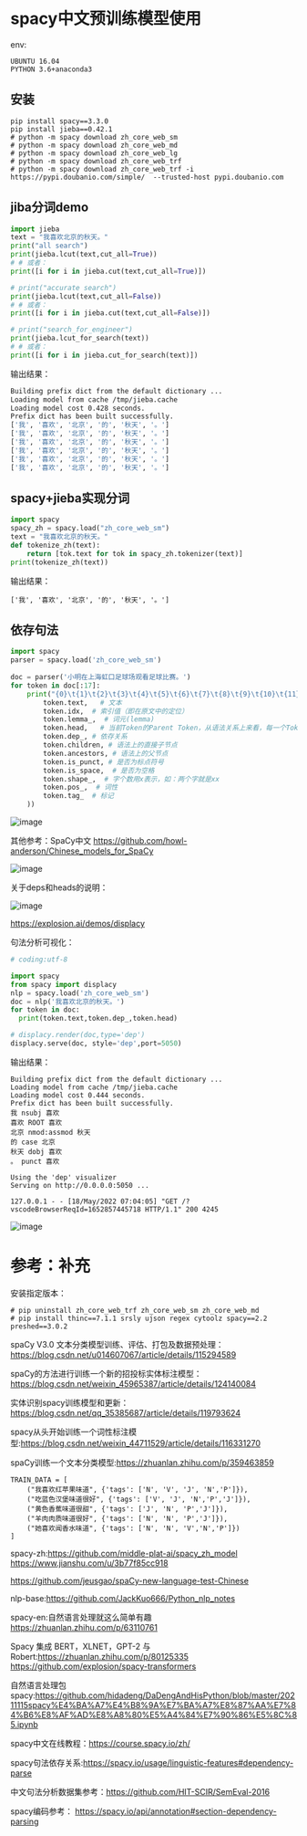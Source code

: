 
# spacy中文预训练模型使用
env:
```
UBUNTU 16.04
PYTHON 3.6+anaconda3

```
  
## 安装
```
pip install spacy==3.3.0
pip install jieba==0.42.1
# python -m spacy download zh_core_web_sm
# python -m spacy download zh_core_web_md
# python -m spacy download zh_core_web_lg
# python -m spacy download zh_core_web_trf
# python -m spacy download zh_core_web_trf -i  https://pypi.doubanio.com/simple/  --trusted-host pypi.doubanio.com
```

## jiba分词demo
```python
import jieba
text = "我喜欢北京的秋天。"
print("all search")
print(jieba.lcut(text,cut_all=True))
# # 或者：
print([i for i in jieba.cut(text,cut_all=True)])

# print("accurate search")
print(jieba.lcut(text,cut_all=False))
# # 或者：
print([i for i in jieba.cut(text,cut_all=False)])

# print("search_for_engineer")
print(jieba.lcut_for_search(text))
# # 或者：
print([i for i in jieba.cut_for_search(text)])

```

输出结果：

```bash
Building prefix dict from the default dictionary ...
Loading model from cache /tmp/jieba.cache
Loading model cost 0.428 seconds.
Prefix dict has been built successfully.
['我', '喜欢', '北京', '的', '秋天', '。']
['我', '喜欢', '北京', '的', '秋天', '。']
['我', '喜欢', '北京', '的', '秋天', '。']
['我', '喜欢', '北京', '的', '秋天', '。']
['我', '喜欢', '北京', '的', '秋天', '。']
['我', '喜欢', '北京', '的', '秋天', '。']


```

## spacy+jieba实现分词
```python
import spacy
spacy_zh = spacy.load("zh_core_web_sm")
text = "我喜欢北京的秋天。"
def tokenize_zh(text):
    return [tok.text for tok in spacy_zh.tokenizer(text)]
print(tokenize_zh(text))

```
输出结果：
```
['我', '喜欢', '北京', '的', '秋天', '。']

````
## 依存句法

```python
import spacy
parser = spacy.load('zh_core_web_sm')
 
doc = parser('小明在上海虹口足球场观看足球比赛。')
for token in doc[:17]:
    print("{0}\t{1}\t{2}\t{3}\t{4}\t{5}\t{6}\t{7}\t{8}\t{9}\t{10}\t{11}\n".format(
        token.text,   # 文本
        token.idx,  # 索引值（即在原文中的定位）
        token.lemma_,  # 词元(lemma)
        token.head,   # 当前Token的Parent Token，从语法关系上来看，每一个Token都只有一个Head。
        token.dep_, # 依存关系
        token.children, # 语法上的直接子节点
        token.ancestors, # 语法上的父节点
        token.is_punct, # 是否为标点符号
        token.is_space,  # 是否为空格
        token.shape_,  # 字个数用x表示，如：两个字就是xx
        token.pos_,  # 词性
        token.tag_  # 标记
    ))

```

![image](https://user-images.githubusercontent.com/36963108/168963178-642d28d3-7ce5-4bc6-a55e-32c39c21a2b9.png)

其他参考：SpaCy中文  https://github.com/howl-anderson/Chinese_models_for_SpaCy 

![image](https://user-images.githubusercontent.com/36963108/168965425-b83914ed-7614-4cad-928b-8ad7e04ca2cf.png)

关于deps和heads的说明： 

![image](https://user-images.githubusercontent.com/36963108/168972779-c69e6a2e-0ed7-4860-ab48-00a315c9840d.png)

https://explosion.ai/demos/displacy


句法分析可视化：

```python
# coding:utf-8    

import spacy
from spacy import displacy
nlp = spacy.load('zh_core_web_sm')
doc = nlp('我喜欢北京的秋天。')
for token in doc:
  print(token.text,token.dep_,token.head)

# displacy.render(doc,type='dep')
displacy.serve(doc, style='dep',port=5050) 

```

输出结果：

```
Building prefix dict from the default dictionary ...
Loading model from cache /tmp/jieba.cache
Loading model cost 0.444 seconds.
Prefix dict has been built successfully.
我 nsubj 喜欢
喜欢 ROOT 喜欢
北京 nmod:assmod 秋天
的 case 北京
秋天 dobj 喜欢
。 punct 喜欢

Using the 'dep' visualizer
Serving on http://0.0.0.0:5050 ...

127.0.0.1 - - [18/May/2022 07:04:05] "GET /?vscodeBrowserReqId=1652857445718 HTTP/1.1" 200 4245

```
![image](https://user-images.githubusercontent.com/36963108/168978449-3d4d283c-f27f-4f80-95f9-39c496240dcc.png)



# 参考：补充

安装指定版本：
```
# pip uninstall zh_core_web_trf zh_core_web_sm zh_core_web_md
# pip install thinc==7.1.1 srsly ujson regex cytoolz spacy==2.2 preshed==3.0.2
```
spaCy V3.0 文本分类模型训练、评估、打包及数据预处理：https://blog.csdn.net/u014607067/article/details/115294589

spaCy的方法进行训练一个新的招投标实体标注模型：https://blog.csdn.net/weixin_45965387/article/details/124140084

实体识别spacy训练模型和更新：https://blog.csdn.net/qq_35385687/article/details/119793624

spacy从头开始训练一个词性标注模型:https://blog.csdn.net/weixin_44711529/article/details/116331270

spaCy训练一个文本分类模型:https://zhuanlan.zhihu.com/p/359463859
```
TRAIN_DATA = [
    ("我喜欢红苹果味道", {'tags': ['N', 'V', 'J', 'N','P']}),
    ("吃蓝色汉堡味道很好", {'tags': ['V', 'J', 'N','P','J']}),
    ("黄色香蕉味道很甜", {'tags': ['J', 'N', 'P','J']}),
    ("羊肉肉质味道很好", {'tags': ['N', 'N', 'P','J']}),
    ("她喜欢闻香水味道", {'tags': ['N', 'N', 'V','N','P']})
]

```
spacy-zh:https://github.com/middle-plat-ai/spacy_zh_model    https://www.jianshu.com/u/3b77f85cc918

https://github.com/jeusgao/spaCy-new-language-test-Chinese

nlp-base:https://github.com/JackKuo666/Python_nlp_notes

spacy-en:自然语言处理就这么简单有趣 https://zhuanlan.zhihu.com/p/63110761

Spacy 集成 BERT，XLNET，GPT-2 与Robert:https://zhuanlan.zhihu.com/p/80125335        https://github.com/explosion/spacy-transformers

自然语言处理包spacy:https://github.com/hidadeng/DaDengAndHisPython/blob/master/20211115spacy%E4%BA%A7%E4%B8%9A%E7%BA%A7%E8%87%AA%E7%84%B6%E8%AF%AD%E8%A8%80%E5%A4%84%E7%90%86%E5%8C%85.ipynb

spacy中文在线教程：https://course.spacy.io/zh/


spacy句法依存关系:https://spacy.io/usage/linguistic-features#dependency-parse

中文句法分析数据集参考：https://github.com/HIT-SCIR/SemEval-2016 

spacy编码参考： https://spacy.io/api/annotation#section-dependency-parsing
